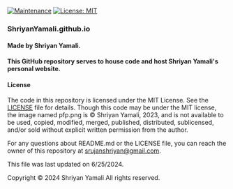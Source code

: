 [![Maintenance](https://img.shields.io/maintenance/yes/2024)](https://github.com/ShriyanYamali/ShriyanYamali.github.io)
[![License: MIT](https://img.shields.io/badge/License-MIT-yellow.svg)](https://opensource.org/licenses/MIT)

### ShriyanYamali.github.io
#### Made by Shriyan Yamali. 
#### This GitHub repository serves to house code and host Shriyan Yamali's personal website.
#### License
The code in this repository is licensed under the MIT License. See the [LICENSE](LICENSE) file for details. Though this code may be under the MIT license, the image named pfp.png is © Shriyan Yamali, 2023, and is not available to be used, copied, modified, merged, published, distributed, sublicensed, and/or sold without explicit written permission from the author.

For any questions about README.md or the LICENSE file, you can reach the owner of this repository at srujanshriyan@gmail.com.

This file was last updated on 6/25/2024.

Copyright © 2024 Shriyan Yamali All rights reserved.
